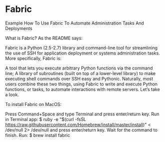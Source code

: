 # Fabric
Example How To Use Fabric To Automate Administration Tasks And Deployments

What is Fabric?
As the README says:

Fabric is a Python (2.5-2.7) library and command-line tool for streamlining the use of SSH for application deployment or systems administration tasks.
More specifically, Fabric is:

A tool that lets you execute arbitrary Python functions via the command line;
A library of subroutines (built on top of a lower-level library) to make executing shell commands over SSH easy and Pythonic.
Naturally, most users combine these two things, using Fabric to write and execute Python functions, or tasks, to automate interactions with remote servers. Let’s take a look.


To install Fabric on MacOS: 

Press Command+Space and type Terminal and press enter/return key.
Run in Terminal app:
$ ruby -e "$(curl -fsSL https://raw.githubusercontent.com/Homebrew/install/master/install)" < /dev/null 2> /dev/null
and press enter/return key. Wait for the command to finish.
Run:
$ brew install fabric

